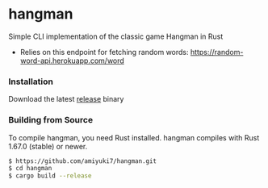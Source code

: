 # hangman

Simple CLI implementation of the classic game Hangman in Rust

- Relies on this endpoint for fetching random words: https://random-word-api.herokuapp.com/word

### Installation

Download the latest [release](https://github.com/amiyuki7/hangman/releases) binary

### Building from Source

To compile hangman, you need Rust installed. hangman compiles with Rust 1.67.0 (stable) or newer.

```sh
$ https://github.com/amiyuki7/hangman.git
$ cd hangman
$ cargo build --release
```

